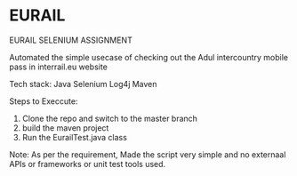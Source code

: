 # EURAIL
EURAIL SELENIUM ASSIGNMENT

Automated the simple usecase of checking out the Adul intercountry mobile pass in interrail.eu website

Tech stack:
Java
Selenium
Log4j
Maven

Steps to Execcute:
1. Clone the repo and switch to the master branch
2. build the maven project
3. Run the EurailTest.java class

Note: As per the requirement, Made the script very simple and no externaal APIs or frameworks or unit test tools used.
